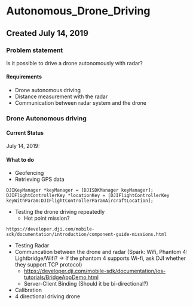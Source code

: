 # Autonomous_Drone_Driving
## Created July 14, 2019
### Problem statement
Is it possible to drive a drone autonomously with radar? 

#### Requirements
- Drone autonomous driving
- Distance measurement with the radar
- Communication between radar system and the drone


### Drone Autonomous driving
#### Current Status
July 14, 2019: 


#### What to do
- Geofencing 
- Retrieving GPS data
```
DJIKeyManager *keyManager = [DJISDKManager keyManager];
DJIFlightControllerKey *locationKey = [DJIFlightControllerKey keyWithParam:DJIFlightControllerParamAircraftLocation];
```
- Testing the drone driving repeatedly
  - Hot point mission?
```
https://developer.dji.com/mobile-sdk/documentation/introduction/component-guide-missions.html
```
- Testing Radar
- Communcation between the drone and radar (Spark: Wifi, Phantom 4: Lightbridge/Wifi? -> If the phantom 4 supports Wi-fi, ask DJI whether they support TCP protocol)
  - https://developer.dji.com/mobile-sdk/documentation/ios-tutorials/BridgeAppDemo.html
  - Server-Client Binding (Should it be bi-directional?)
- Calibration
- 4 directional driving drone
